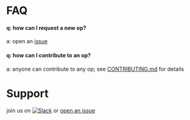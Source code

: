 # FAQ

#### q: how can I request a new op?
a: open an [issue](https://github.com/opspec-pkgs/project/issues)

#### q: how can I contribute to an op?
a: anyone can contribute to any op; see [CONTRIBUTING.md](CONTRIBUTING.md) for details

# Support

join us on [![Slack](https://opspec-slackin.herokuapp.com/badge.svg)](https://opspec-slackin.herokuapp.com/)
or [open an issue](https://github.com/opspec-pkgs/project/issues)
